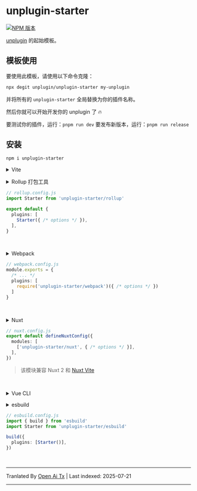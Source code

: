 ﻿
# unplugin-starter

[![NPM 版本](https://img.shields.io/npm/v/unplugin-starter?color=a1b858&label=)](https://www.npmjs.com/package/unplugin-starter)

[unplugin](https://github.com/unjs/unplugin) 的起始模板。

## 模板使用

要使用此模板，请使用以下命令克隆：


```bash
npx degit unplugin/unplugin-starter my-unplugin
```
并将所有的 `unplugin-starter` 全局替换为你的插件名称。

然后你就可以开始开发你的 unplugin 了 🔥

要测试你的插件，运行：`pnpm run dev`
要发布新版本，运行：`pnpm run release`

## 安装


```bash
npm i unplugin-starter
```


<details>
<summary>Vite</summary><br>


```ts
// vite.config.ts
import Starter from 'unplugin-starter/vite'

export default defineConfig({
  plugins: [
    Starter({ /* options */ }),
  ],
})
```
示例: [`playground/`](./playground/)

<br></details>

<details>
<summary>Rollup 打包工具</summary><br>
</details>

```ts
// rollup.config.js
import Starter from 'unplugin-starter/rollup'

export default {
  plugins: [
    Starter({ /* options */ }),
  ],
}
```
<br></details>

<details>
<summary>Webpack</summary><br>
</details>

```ts
// webpack.config.js
module.exports = {
  /* ... */
  plugins: [
    require('unplugin-starter/webpack')({ /* options */ })
  ]
}
```
<br></details>

<details>
<summary>Nuxt</summary><br>
</details>

```ts
// nuxt.config.js
export default defineNuxtConfig({
  modules: [
    ['unplugin-starter/nuxt', { /* options */ }],
  ],
})
```
> 该模块兼容 Nuxt 2 和 [Nuxt Vite](https://github.com/nuxt/vite)

<br></details>

<details>
<summary>Vue CLI</summary><br>



```ts
// vue.config.js
module.exports = {
  configureWebpack: {
    plugins: [
      require('unplugin-starter/webpack')({ /* options */ }),
    ],
  },
}
```
<br></details>

<details>
<summary>esbuild</summary><br>
</details>

```ts
// esbuild.config.js
import { build } from 'esbuild'
import Starter from 'unplugin-starter/esbuild'

build({
  plugins: [Starter()],
})
```
<br></details>



---

Tranlated By [Open Ai Tx](https://github.com/OpenAiTx/OpenAiTx) | Last indexed: 2025-07-21

---